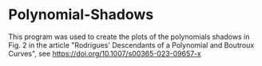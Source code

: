 # Polynomial-Shadows
This program was used to create the plots of the polynomials shadows in Fig. 2 in the article "Rodrigues' Descendants of a Polynomial and Boutroux Curves", see https://doi.org/10.1007/s00365-023-09657-x
